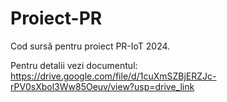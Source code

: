 # Proiect-PR
Cod sursă pentru proiect PR-IoT 2024.

Pentru detalii vezi documentul: https://drive.google.com/file/d/1cuXmSZBjERZJc-rPV0sXbol3Ww85Oeuv/view?usp=drive_link
